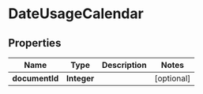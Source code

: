 

# DateUsageCalendar


## Properties

| Name | Type | Description | Notes |
|------------ | ------------- | ------------- | -------------|
|**documentId** | **Integer** |  |  [optional] |



